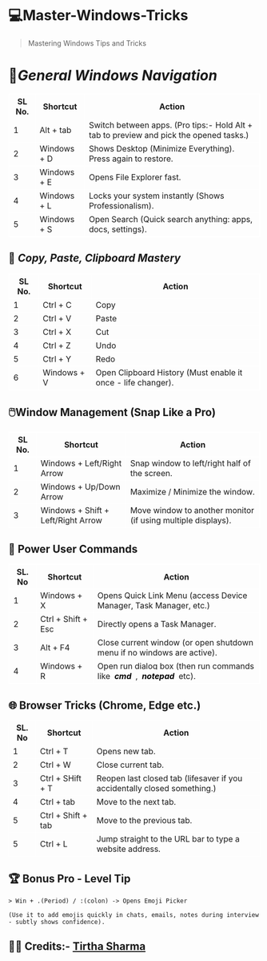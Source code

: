 # 💻Master-Windows-Tricks

> Mastering Windows Tips and Tricks

# 🚀<i>General Windows Navigation</i>

<table style="border: 1px solid #fff">
<thead>
    <th style="border: 1px solid #fff">SL No.</th>
    <th style="border: 1px solid #fff">Shortcut</th>
    <th style="border: 1px solid #fff">Action</th>
</thead>
<tbody style="border:1px solid #fff">
    <tr>
        <td style="border: 1px solid #fff">1</td>
        <td style="border: 1px solid #fff">Alt + tab</td>
        <td style="border: 1px solid #fff">Switch between apps. (Pro tips:- Hold Alt + tab to preview and pick the opened tasks.)</td>
    </tr>
    <tr>
        <td style="border: 1px solid #fff">2</td>
        <td style="border: 1px solid #fff">Windows + D</td>
        <td style="border: 1px solid #fff">Shows Desktop (Minimize Everything). Press again to restore.</td>
    </tr>
    <tr>
        <td style="border: 1px solid #fff">3</td>
        <td style="border: 1px solid #fff">Windows + E</td>
        <td style="border: 1px solid #fff">Opens File Explorer fast.</td>
    </tr>
    <tr>
        <td style="border: 1px solid #fff">4</td>
        <td style="border: 1px solid #fff">Windows + L</td>
        <td style="border: 1px solid #fff">Locks your system instantly (Shows Professionalism).</td>
    </tr>
    <tr>
        <td style="border: 1px solid #fff">5</td>
        <td style="border: 1px solid #fff">Windows + S</td>
        <td style="border: 1px solid #fff">Open Search (Quick search anything: apps, docs, settings).</td>
    </tr> 
</tbody>
</table>

## 📝 <i>Copy, Paste, Clipboard Mastery</i>

<table style="border: 1px solid #fff; width: 100%">
 <thead style="border: 1px solid #fff">
    <th style="border: 1px solid #fff">SL No.</th>
    <th style="border: 1px solid #fff">Shortcut</th>
    <th style="border: 1px solid #fff">Action</th>
 </thead>
 <tbody>
    <tr>
        <td style="border: 1px solid #fff">1</td>
        <td style="border: 1px solid #fff">Ctrl + C</td>
        <td style="border: 1px solid #fff">Copy</td>
    </tr> 
    <tr>
        <td style="border: 1px solid #fff">2</td>
        <td style="border: 1px solid #fff">Ctrl + V</td>
        <td style="border: 1px solid #fff">Paste</td>
    </tr>
    <tr>
        <td style="border: 1px solid #fff">3</td>
        <td style="border: 1px solid #fff">Ctrl + X</td>
        <td style="border: 1px solid #fff">Cut</td>
    </tr>
    <tr>
        <td style="border: 1px solid #fff">4</td>
        <td style="border: 1px solid #fff">Ctrl + Z</td>
        <td style="border: 1px solid #fff">Undo</td>
    </tr> 
    <tr>
        <td style="border: 1px solid #fff">5</td>
        <td style="border: 1px solid #fff">Ctrl + Y</td>
        <td style="border: 1px solid #fff">Redo</td>
    </tr>
    <tr>
        <td style="border: 1px solid #fff">6</td>
        <td style="border: 1px solid #fff">Windows + V</td>
        <td style="border: 1px solid #fff">Open Clipboard History (Must enable it once - life changer).</td>
    </tr>
 </tbody>
</table>

## 🖱️Window Management (Snap Like a Pro)

<table style="border: 1px solid #fff">
<thead style="border: 1px solid #fff">
    <th style="border: 1px solid #fff">SL No.</th>
    <th style="border: 1px solid #fff">Shortcut</th>
    <th style="border: 1px solid #fff">Action</th>
</thead>
<tbody style="border: 1px solid #fff">
<tr>
    <td style="border: 1px solid #fff">1</td>
    <td style="border: 1px solid #fff">Windows + Left/Right Arrow</td>
    <td style="border: 1px solid #fff">Snap window to left/right half of the screen.</td>
</tr>
<tr>
    <td style="border: 1px solid #fff">2</td>
    <td style="border: 1px solid #fff">Windows + Up/Down Arrow</td>
    <td style="border: 1px solid #fff">Maximize / Minimize the window.</td>
</tr>
<tr>
    <td style="border: 1px solid #fff">3</td>
    <td style="border: 1px solid #fff">Windows + Shift + Left/Right Arrow</td>
    <td style="border: 1px solid #fff">Move window to another monitor (if using multiple displays).</td>
</tr>
</tbody>
</table>

## 🧠 Power User Commands

<table style="border:1px solid #fff">
<thead style="border:1px solid #fff">
    <th style="border:1px solid #fff">SL. No</th>
    <th style="border:1px solid #fff">Shortcut</th>
    <th style="border:1px solid #fff">Action</th>
</thead>
<tbody>
<tr>
    <td style="border:1px solid #fff">1</td>
    <td style="border:1px solid #fff">Windows + X</td>
    <td style="border:1px solid #fff">Opens Quick Link Menu (access Device Manager, Task Manager, etc.)</td>
</tr>
<tr>
    <td style="border:1px solid #fff">2</td>
    <td style="border:1px solid #fff">Ctrl + Shift + Esc</td>
    <td style="border:1px solid #fff">Directly opens a Task Manager.</td>
</tr>
<tr>
    <td style="border:1px solid #fff">3</td>
    <td style="border:1px solid #fff">Alt + F4</td>
    <td style="border:1px solid #fff">Close current window (or open shutdown menu if no windows are active).</td>
</tr>
<tr>
    <td style="border:1px solid #fff">4</td>
    <td style="border:1px solid #fff">Windows + R</td>
    <td style="border:1px solid #fff">Open run dialog box (then run commands like <i><b style="background-color: #fefefe; padding: 3px 4px; border-radius: 10px; color: #000">cmd</b></i> , 
    <i><b style="background-color: #fefefe; padding: 3px 4px; border-radius: 10px; color: #000">notepad</b></i> etc).</td>
</tr>
</tbody>
</table>

## 🌐 Browser Tricks (Chrome, Edge etc.)

<table>
<thead style="border: 1px solid #fff">
    <th style="border: 1px solid #fff">SL. No</th>
    <th style="border: 1px solid #fff">Shortcut</th>
    <th style="border: 1px solid #fff">Action</th>
</thead>
<tbody style="border: 1px solid #fff">
    <tr>
        <td style="border: 1px solid #fff">1</td>
        <td style="border: 1px solid #fff">Ctrl + T</td>
        <td style="border: 1px solid #fff">Opens new tab.</td>
    </tr> 
    <tr>
        <td style="border: 1px solid #fff">2</td>
        <td style="border: 1px solid #fff">Ctrl + W</td>
        <td style="border: 1px solid #fff">Close current tab.</td>
    </tr>
    <tr>
        <td style="border: 1px solid #fff">3</td>
        <td style="border: 1px solid #fff">Ctrl + SHift + T</td>
        <td style="border: 1px solid #fff">Reopen last closed tab (lifesaver if you accidentally closed something.)</td>
    </tr>
    <tr>
        <td style="border: 1px solid #fff">4</td>
        <td style="border: 1px solid #fff">Ctrl + tab</td>
        <td style="border: 1px solid #fff">Move to the next tab.</td>
    </tr>
    <tr>
        <td style="border: 1px solid #fff">5</td>
        <td style="border: 1px solid #fff">Ctrl + Shift + tab</td>
        <td style="border: 1px solid #fff">Move to the previous tab.</td>
    </tr> 
     <tr>
        <td style="border: 1px solid #fff">5</td>
        <td style="border: 1px solid #fff">Ctrl + L </td>
        <td style="border: 1px solid #fff">Jump straight to the URL bar to type a website address.</td>
    </tr>
</tbody>
</table>

## 🏆 Bonus Pro - Level Tip

    > Win + .(Period) / :(colon) -> Opens Emoji Picker

    (Use it to add emojis quickly in chats, emails, notes during interview - subtly shows confidence).

## 🧑‍💻 Credits:- [Tirtha Sharma](https://github.com/genze121 "Tirtha Sharma")
